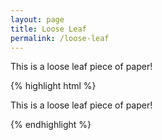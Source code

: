 ```yaml
---
layout: page
title: Loose Leaf
permalink: /loose-leaf
---
```


<div class="loose-leaf">
    <div class="loose-leaf-content">
        <div class="loose-leaf-content-body">
            <p>This is a loose leaf piece of paper!</p>
        </div>
    </div>
</div>

{% highlight html %}
<div class="loose-leaf">
    <div class="loose-leaf-content">
        <div class="loose-leaf-content-body">
            <p>This is a loose leaf piece of paper!</p>
        </div>
    </div>
</div>
{% endhighlight %}
